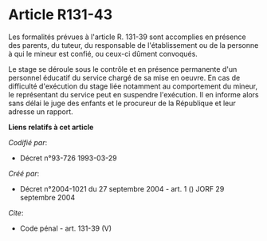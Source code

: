 # Article R131-43

Les formalités prévues à l'article R. 131-39 sont accomplies en présence des parents, du tuteur, du responsable de
l'établissement ou de la personne à qui le mineur est confié, ou ceux-ci dûment convoqués. 

Le stage se déroule sous le contrôle et en présence permanente d'un personnel éducatif du service chargé de sa mise en
oeuvre. En cas de difficulté d'exécution du stage liée notamment au comportement du mineur, le représentant du service peut
en suspendre l'exécution. Il en informe alors sans délai le juge des enfants et le procureur de la République et leur adresse
un rapport.

**Liens relatifs à cet article**

_Codifié par_:

  - Décret n°93-726 1993-03-29

_Créé par_:

  - Décret n°2004-1021 du 27 septembre 2004 - art. 1 () JORF 29 septembre 2004

_Cite_:

  - Code pénal - art. 131-39 (V)
